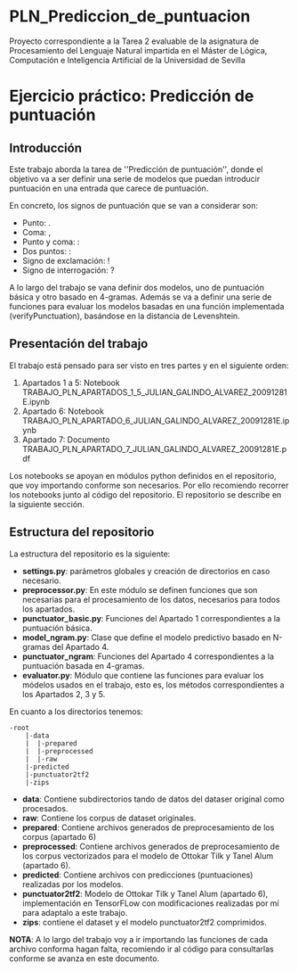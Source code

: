 # PLN_Prediccion_de_puntuacion

Proyecto correspondiente a la Tarea 2 evaluable de la asignatura de Procesamiento del Lenguaje Natural impartida en el Máster de Lógica, Computación e Inteligencia Artificial de la Universidad de Sevilla

# Ejercicio práctico: Predicción de puntuación

## Introducción

Este trabajo aborda la tarea de ''Predicción de puntuación'', donde el objetivo va a ser definir una serie de modelos que puedan introducir puntuación en una entrada que carece de puntuación.

En concreto, los signos de puntuación que se van a considerar son:
 * Punto: .
 * Coma: ,
 * Punto y coma: :
 * Dos puntos: :
 * Signo de exclamación: !
 * Signo de interrogación: ?

A lo largo del trabajo se vana  definir dos modelos, uno de puntuación básica y otro basado en 4-gramas. Además se va a definir una serie de funciones para evaluar los modelos basadas en una función implementada (verifyPunctuation), basándose en la distancia de Levenshtein.

## Presentación del trabajo

El trabajo está pensado para ser visto en tres partes y en el siguiente orden:
 1. Apartados 1 a 5: Notebook TRABAJO_PLN_APARTADOS_1_5_JULIAN_GALINDO_ALVAREZ_20091281E.ipynb
 1. Apartado 6: Notebook TRABAJO_PLN_APARTADO_6_JULIAN_GALINDO_ALVAREZ_20091281E.ipynb
 1. Apartado 7: Documento TRABAJO_PLN_APARTADO_7_JULIAN_GALINDO_ALVAREZ_20091281E.pdf

Los notebooks se apoyan en módulos python definidos en el repositorio, que voy importando conforme son necesarios. Por ello recomiendo recorrer los notebooks junto al código del repositorio. El repositorio se describe en la siguiente sección.
 
## Estructura del repositorio

La estructura del repositorio es la siguiente:
 * **settings.py**: parámetros globales y creación de directorios en caso necesario. 
 * **preprocessor.py**: En este módulo se definen funciones que son necesarias para el procesamiento de los datos, necesarios para todos los apartados.
 * **punctuator_basic.py**: Funciones del Apartado 1 correspondientes a la puntuación básica.
 * **model_ngram.py**: Clase que define el modelo predictivo basado en N-gramas del Apartado 4.
 * **punctuator_ngram**: Funciones del Apartado 4 correspondientes a la puntuación basada en 4-gramas.
 * **evaluator.py**: Módulo que contiene las funciones para evaluar los módelos usados en el trabajo, esto es, los métodos correspondientes a los Apartados 2, 3 y 5.

En cuanto a los directorios tenemos:

    -root
        |-data  
        |  |-prepared
        |  |-preprocessed
        |  |-raw
        |-predicted
        |-punctuator2tf2
        |-zips

 * **data**: Contiene subdirectorios tando de datos del dataser original como procesados.
 * **raw**: Contiene los corpus de dataset originales.
 * **prepared**: Contiene archivos generados de preprocesamiento de los corpus (apartado 6)
 * **preprocessed**: Contiene archivos generados de preprocesamiento de los corpus vectorizados para el modelo de Ottokar Tilk y Tanel Alum (apartado 6).
 * **predicted**: Contiene archivos con predicciones (puntuaciones) realizadas por los modelos.
 * **punctuator2tf2**: Modelo de Ottokar Tilk y Tanel Alum (apartado 6), implementación en TensorFLow con modificaciones
 realizadas por mí para adaptalo a este trabajo.
 * **zips**: contiene el dataset y el modelo punctuator2tf2 comprimidos.
 
**NOTA**: A lo largo del trabajo voy a ir importando las funciones de cada archivo conforma hagan falta, recomiendo ir al código para consultarlas conforme se avanza en este documento.
